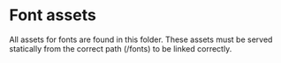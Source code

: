 # Font assets

All assets for fonts are found in this folder.
These assets must be served statically from the correct path (/fonts) to be linked correctly.
